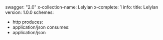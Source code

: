 swagger: "2.0"
x-collection-name: Lelylan
x-complete: 1
info:
  title: Lelylan
  version: 1.0.0
schemes:
- http
produces:
- application/json
consumes:
- application/json